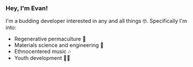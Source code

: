 ### Hey, I'm Evan! 

I'm a budding developer interested in any and all things 🤓. Specifically I'm into:
* Regenerative permaculture 🌳
* Materials science and engineering 🔬
* Ethnocentered music 🎶
* Youth development 🧑‍🏫

